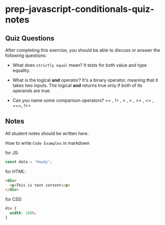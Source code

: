 # prep-javascript-conditionals-quiz-notes

## Quiz Questions

After completing this exercise, you should be able to discuss or answer the following questions:

- What does `strictly equal` mean?
  It tests for both value and type equality.

- What is the logical **and** operator?
  It's a binary operator, meaning that it takes two inputs. The logical **and** returns true only if both of its operands are true.

- Can you name some comparison operators?
  == , != , > , < , >= , <= , ===, !==

## Notes

All student notes should be written here.

How to write `Code Examples` in markdown

for JS:

```javascript
const data = 'Howdy';
```

for HTML:

```html
<div>
  <p>This is text content</p>
</div>
```

for CSS:

```css
div {
  width: 100%;
}
```
